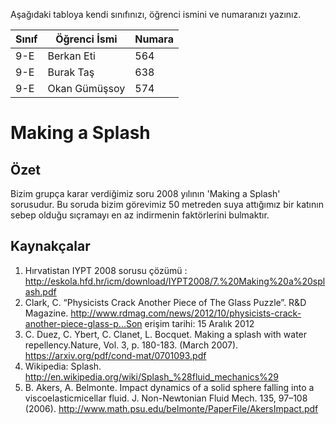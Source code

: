 

Aşağıdaki tabloya kendi sınıfınızı, öğrenci ismini ve numaranızı yazınız. 

Sınıf | Öğrenci İsmi  | Numara
-------|----------------|--------
9-E   | Berkan Eti | 564
9-E   | Burak Taş | 638
9-E   | Okan Gümüşsoy |574

# Making a Splash
## Özet  
  Bizim grupça karar verdiğimiz soru 2008 yılının 'Making a Splash' sorusudur. Bu soruda  bizim görevimiz 50 metreden suya attığımız bir katının sebep olduğu sıçramayı en az indirmenin faktörlerini bulmaktır.   

## Kaynakçalar  

 1. Hırvatistan IYPT 2008 sorusu çözümü  : http://eskola.hfd.hr/icm/download/IYPT2008/7.%20Making%20a%20splash.pdf
 2. Clark, C. “Physicists Crack Another Piece of The Glass Puzzle”. R&D Magazine.
http://www.rdmag.com/news/2012/10/physicists-crack-another-piece-glass-p...Son erişim tarihi: 15 Aralık 2012                               
3. C. Duez, C. Ybert, C. Clanet, L. Bocquet. Making a splash with water repellency.Nature, Vol. 3, p. 180-183. (March 2007). https://arxiv.org/pdf/cond-mat/0701093.pdf
4. Wikipedia: Splash. http://en.wikipedia.org/wiki/Splash_%28fluid_mechanics%29
5. B. Akers, A. Belmonte. Impact dynamics of a solid sphere falling into a viscoelasticmicellar fluid. J. Non-Newtonian Fluid Mech. 135, 97–108 (2006). http://www.math.psu.edu/belmonte/PaperFile/AkersImpact.pdf
